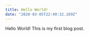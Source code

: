 ```yaml
---
title: Hello World!
date: "2020-03-05T22:40:32.169Z"
---
```


Hello World! This is my first blog post.
